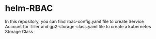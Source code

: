 # helm-RBAC

In this repository, you can find rbac-config.yaml file to create Service Account for Tiller and gp2-storage-class.yaml file to create a kubernetes Storage Class
